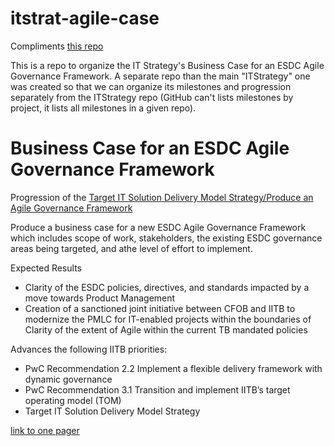 # itstrat-agile-case

Compliments [this repo](https://github.com/sara-sabr/ITStrategy)

This is a repo to organize the IT Strategy's Business Case for an ESDC Agile Governance Framework. A separate repo than the main "ITStrategy" one was created so that we can organize its milestones and progression separately from the ITStrategy repo (GitHub can't lists milestones by project, it lists all milestones in a given repo).

# Business Case for an ESDC Agile Governance Framework

Progression of the [Target IT Solution Delivery Model Strategy/Produce an Agile Governance Framework](https://014gc.sharepoint.com/sites/TargetITSolutionDeliveryModel)

Produce a business case for a new ESDC Agile Governance Framework which includes scope of work, stakeholders, the existing ESDC governance areas being targeted, and athe level of effort to implement.

Expected Results
- Clarity of the ESDC policies, directives, and standards impacted by a move towards Product Management
- Creation of a sanctioned joint initiative between CFOB and IITB to modernize the PMLC for IT-enabled projects within the boundaries of Clarity of the extent of Agile within the current TB mandated policies 

Advances the following IITB priorities: 
- PwC Recommendation 2.2 Implement a flexible delivery framework with dynamic governance 
- PwC Recommendation 3.1 Transition and implement IITB’s target operating model (TOM) 
- Target IT Solution Delivery Model Strategy

[link to one pager](https://014gc.sharepoint.com/:w:/r/sites/IITBStrategy/_layouts/15/Doc.aspx?sourcedoc=%7B18164d9d-b4cf-4fd1-841e-f36f03bcdb1f%7D&action=edit&wdPid=3fdfcff3)
